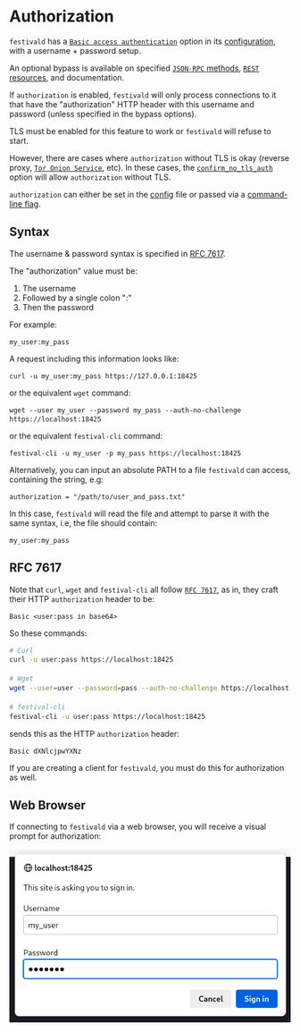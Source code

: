 # Authorization
`festivald` has a [`Basic access authentication`](https://en.wikipedia.org/wiki/Basic_access_authentication) option in its [configuration](/config.md), with a username + password setup.

An optional bypass is available on specified [`JSON-RPC` methods](json-rpc.md), [`REST` resources](../rest/rest.md), and documentation.

If `authorization` is enabled, `festivald` will only process connections to it that have the "authorization" HTTP header with this username and password (unless specified in the bypass options).

TLS must be enabled for this feature to work or `festivald` will refuse to start.

However, there are cases where `authorization` without TLS is okay (reverse proxy, [`Tor Onion Service`](/tor.md), etc). In these cases, the [`confirm_no_tls_auth`](/config.md) option will allow `authorization` without TLS.

`authorization` can either be set in the [config](/config.md) file or passed via a [command-line flag](../command-line/command-line.md).

## Syntax
The username & password syntax is specified in [RFC 7617](https://en.wikipedia.org/wiki/Basic_access_authentication).

The "authorization" value must be:
1. The username
2. Followed by a single colon ":"
3. Then the password

For example:
```
my_user:my_pass
```

A request including this information looks like:
```
curl -u my_user:my_pass https://127.0.0.1:18425
```
or the equivalent `wget` command:
```
wget --user my_user --password my_pass --auth-no-challenge https://localhost:18425
```
or the equivalent `festival-cli` command:
```
festival-cli -u my_user -p my_pass https://localhost:18425
```

Alternatively, you can input an absolute PATH to a file `festivald` can access, containing the string, e.g:
```
authorization = "/path/to/user_and_pass.txt"
```
In this case, `festivald` will read the file and attempt to parse it with the same syntax, i.e, the file should contain:
```
my_user:my_pass
```

## RFC 7617
Note that `curl`, `wget` and `festival-cli` all follow [`RFC 7617`](https://datatracker.ietf.org/doc/html/rfc7617), as in, they craft their HTTP `authorization` header to be:
```plaintext
Basic <user:pass in base64>
```
So these commands:
```bash
# Curl
curl -u user:pass https://localhost:18425

# Wget
wget --user=user --password=pass --auth-no-challenge https://localhost:18425

# festival-cli
festival-cli -u user:pass https://localhost:18425
```
sends this as the HTTP `authorization` header:
```plaintext
Basic dXNlcjpwYXNz
```

If you are creating a client for `festivald`, you must do this for authorization as well.

## Web Browser
If connecting to `festivald` via a web browser, you will receive a visual prompt for authorization:

![authorization](authorization.png)
